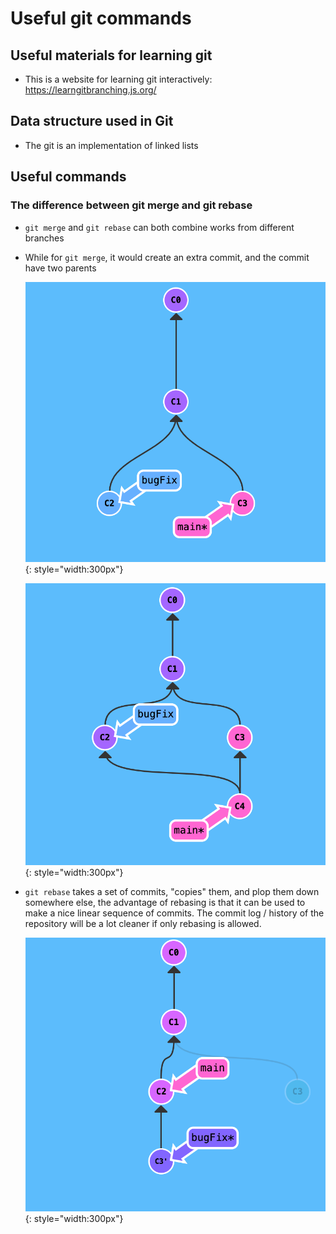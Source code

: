 # Useful git commands

## Useful materials for learning git
- This is a website for learning git interactively: https://learngitbranching.js.org/

## Data structure used in Git
- The git is an implementation of linked lists

## Useful commands

### The difference between git merge and git rebase
- `git merge` and `git rebase` can both combine works from different branches
- While for `git merge`, it would create an extra commit, and the commit have two parents
  
  ![Before merge](/images/merge_1.png){: style="width:300px"}

  ![After merge](/images/merge_2.png){: style="width:300px"}

- `git rebase` takes a set of commits, "copies" them, and plop them down somewhere else, the advantage of rebasing is that it can be used to make a nice linear sequence of commits. The commit log / history of the repository will be a lot cleaner if only rebasing is allowed.
  
  ![Rebase](/images/rebase_1.png){: style="width:300px"}



